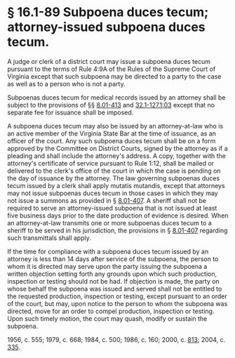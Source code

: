 # § 16.1-89 Subpoena duces tecum; attorney-issued subpoena duces tecum.

<p>A judge or clerk of a district court may issue a subpoena duces tecum pursuant to the terms of Rule 4:9A of the Rules of the Supreme Court of Virginia except that such subpoena may be directed to a party to the case as well as to a person who is not a party.</p><p>Subpoenas duces tecum for medical records issued by an attorney shall be subject to the provisions of §§ <a href='http://law.lis.virginia.gov/vacode/8.01-413/'>8.01-413</a> and <a href='http://law.lis.virginia.gov/vacode/32.1-127.1:03/'>32.1-127.1:03</a> except that no separate fee for issuance shall be imposed.</p><p>A subpoena duces tecum may also be issued by an attorney-at-law who is an active member of the Virginia State Bar at the time of issuance, as an officer of the court. Any such subpoena duces tecum shall be on a form approved by the Committee on District Courts, signed by the attorney as if a pleading and shall include the attorney's address. A copy, together with the attorney's certificate of service pursuant to Rule 1:12, shall be mailed or delivered to the clerk's office of the court in which the case is pending on the day of issuance by the attorney. The law governing subpoenas duces tecum issued by a clerk shall apply mutatis mutandis, except that attorneys may not issue subpoenas duces tecum in those cases in which they may not issue a summons as provided in § <a href='http://law.lis.virginia.gov/vacode/8.01-407/'>8.01-407</a>. A sheriff shall not be required to serve an attorney-issued subpoena that is not issued at least five business days prior to the date production of evidence is desired. When an attorney-at-law transmits one or more subpoenas duces tecum to a sheriff to be served in his jurisdiction, the provisions in § <a href='http://law.lis.virginia.gov/vacode/8.01-407/'>8.01-407</a> regarding such transmittals shall apply.</p><p>If the time for compliance with a subpoena duces tecum issued by an attorney is less than 14 days after service of the subpoena, the person to whom it is directed may serve upon the party issuing the subpoena a written objection setting forth any grounds upon which such production, inspection or testing should not be had. If objection is made, the party on whose behalf the subpoena was issued and served shall not be entitled to the requested production, inspection or testing, except pursuant to an order of the court, but may, upon notice to the person to whom the subpoena was directed, move for an order to compel production, inspection or testing. Upon such timely motion, the court may quash, modify or sustain the subpoena.</p><p>1956, c. 555; 1979, c. 668; 1984, c. 500; 1986, c. 160; 2000, c. <a href='http://lis.virginia.gov/cgi-bin/legp604.exe?001+ful+CHAP0813'>813</a>; 2004, c. <a href='http://lis.virginia.gov/cgi-bin/legp604.exe?041+ful+CHAP0335'>335</a>.</p>